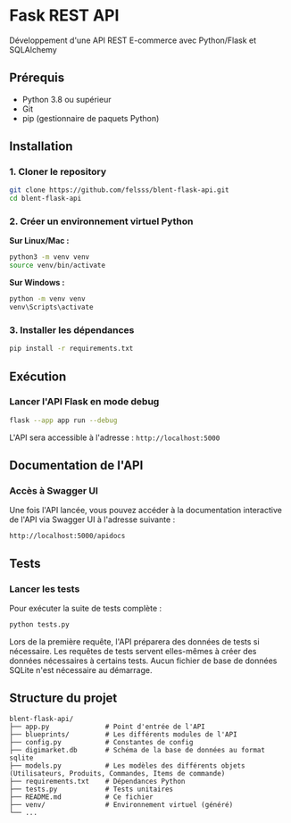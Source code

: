 # Fask REST API

Développement d'une API REST E-commerce avec Python/Flask et SQLAlchemy

## Prérequis

- Python 3.8 ou supérieur
- Git
- pip (gestionnaire de paquets Python)

## Installation

### 1. Cloner le repository

```bash
git clone https://github.com/felsss/blent-flask-api.git
cd blent-flask-api
```

### 2. Créer un environnement virtuel Python

**Sur Linux/Mac :**
```bash
python3 -m venv venv
source venv/bin/activate
```

**Sur Windows :**
```bash
python -m venv venv
venv\Scripts\activate
```

### 3. Installer les dépendances

```bash
pip install -r requirements.txt
```

## Exécution

### Lancer l'API Flask en mode debug

```bash
flask --app app run --debug
```

L'API sera accessible à l'adresse : `http://localhost:5000`

## Documentation de l'API

### Accès à Swagger UI

Une fois l'API lancée, vous pouvez accéder à la documentation interactive de l'API via Swagger UI à l'adresse suivante :

```
http://localhost:5000/apidocs
```

## Tests

### Lancer les tests

Pour exécuter la suite de tests complète :

```bash
python tests.py
```

Lors de la première requête, l'API préparera des données de tests si nécessaire. Les requêtes de tests servent elles-mêmes à créer des données nécessaires à certains tests.
Aucun fichier de base de données SQLite n'est nécessaire au démarrage.

## Structure du projet

```
blent-flask-api/
├── app.py              # Point d'entrée de l'API
├── blueprints/         # Les différents modules de l'API
├── config.py           # Constantes de config
├── digimarket.db       # Schéma de la base de données au format sqlite
├── models.py           # Les modèles des différents objets (Utilisateurs, Produits, Commandes, Items de commande)
├── requirements.txt    # Dépendances Python
├── tests.py            # Tests unitaires
├── README.md           # Ce fichier
├── venv/               # Environnement virtuel (généré)
└── ...
```
